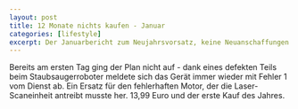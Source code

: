 ```yaml
---
layout: post
title: 12 Monate nichts kaufen - Januar
categories: [lifestyle]
excerpt: Der Januarbericht zum Neujahrsvorsatz, keine Neuanschaffungen im Jahr 2023 zu tätigen.
---
```


Bereits am ersten Tag ging der Plan nicht auf - dank eines defekten Teils beim Staubsaugerroboter meldete sich das Gerät immer wieder mit Fehler 1 vom Dienst ab. Ein Ersatz für den fehlerhaften Motor, der die Laser-Scaneinheit antreibt musste her. 13,99 Euro und der erste Kauf des Jahres.
